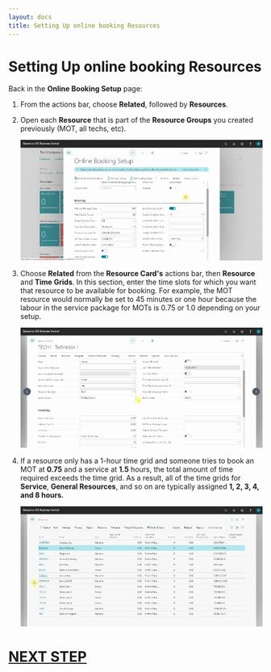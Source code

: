 ```yaml
---
layout: docs
title: Setting Up online booking Resources
---
```


# Setting Up online booking Resources
Back in the **Online Booking Setup** page:
1. From the actions bar, choose **Related**, followed by **Resources**.
2. Open each **Resource** that is part of the **Resource Groups** you created previously (MOT, all techs, etc).

    ![](media/garagehive-onlinebooking-resources1.gif)

3. Choose **Related** from the **Resource Card's** actions bar, then **Resource** and **Time Grids**. In this section, enter the time slots for which you want that resource to be available for booking. For example, the MOT resource would normally be set to 45 minutes or one hour because the labour in the service package for MOTs is 0.75 or 1.0 depending on your setup.

    ![](media/garagehive-onlinebooking-resources2.gif)

4. If a resource only has a 1-hour time grid and someone tries to book an MOT at **0.75** and a service at **1.5** hours, the total amount of time required exceeds the time grid. As a result, all of the time grids for **Service**, **General Resources**, and so on are typically assigned **1, 2, 3, 4, and 8 hours.** 

    ![](media/garagehive-onlinebooking-resources3.gif)
 

# [NEXT STEP](/docs/garagehive-onlinebooking-resource-groups.html)